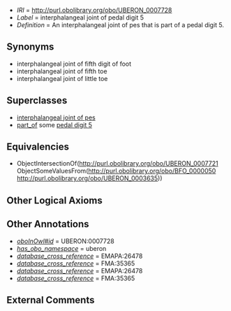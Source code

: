  * *IRI* = http://purl.obolibrary.org/obo/UBERON_0007728
 * *Label* = interphalangeal joint of pedal digit 5
 * *Definition* = An interphalangeal joint of pes that is part of a pedal digit 5.

## Synonyms

 * interphalangeal joint of fifth digit of foot
 * interphalangeal joint of fifth toe
 * interphalangeal joint of little toe

## Superclasses

 * [interphalangeal joint of pes](../../UBERON/21/UBERON_0007721.md)
 * [part_of](../../BFO/50/BFO_0000050.md) some [pedal digit 5](../../UBERON/35/UBERON_0003635.md)

## Equivalencies

 * ObjectIntersectionOf(<http://purl.obolibrary.org/obo/UBERON_0007721> ObjectSomeValuesFrom(<http://purl.obolibrary.org/obo/BFO_0000050> <http://purl.obolibrary.org/obo/UBERON_0003635>))

## Other Logical Axioms


## Other Annotations

 * *[oboInOwl#id](../../id/oboInOwl#id.md)* = UBERON:0007728
 * *[has_obo_namespace](../../ce/oboInOwl#hasOBONamespace.md)* = uberon
 * *[database_cross_reference](../../ef/oboInOwl#hasDbXref.md)* = EMAPA:26478
 * *[database_cross_reference](../../ef/oboInOwl#hasDbXref.md)* = FMA:35365
 * *[database_cross_reference](../../ef/oboInOwl#hasDbXref.md)* = EMAPA:26478
 * *[database_cross_reference](../../ef/oboInOwl#hasDbXref.md)* = FMA:35365

## External Comments

